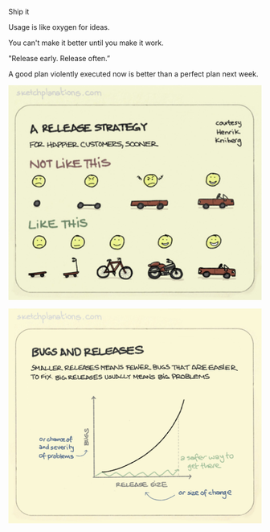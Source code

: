 ---
---

Ship it

Usage is like oxygen for ideas.

You can't make it better until you make it work.

"Release early. Release often.”

A good plan violently executed now is better than a perfect plan next week.

![](/assets/static/img/release-strategy.jpeg)

![](/assets/static/img/bugs-vs-release-size.jpeg)
